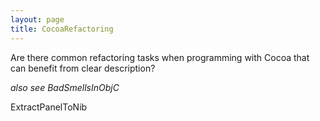 ```yaml
---
layout: page
title: CocoaRefactoring
---
```


Are there common refactoring tasks when programming with Cocoa that can benefit from clear description?

*also see BadSmellsInObjC*

ExtractPanelToNib

